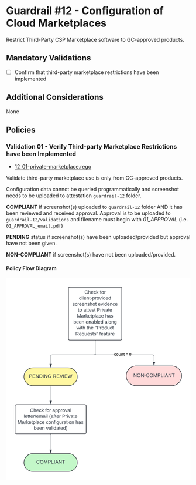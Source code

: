 # Guardrail #12 - Configuration of Cloud Marketplaces

Restrict Third-Party CSP Marketplace software to GC-approved products.

## Mandatory Validations

- [ ] Confirm that third-party marketplace restrictions have been implemented

## Additional Considerations

None

## Policies

### Validation 01 - Verify Third-party Marketplace Restrictions have been Implemented

- [12_01-private-marketplace.rego](../../policies/12-market-place/12_01-private-marketplace.rego)

Validate third-party marketplace use is only from GC-approved products.

Configuration data cannot be queried programmatically and screenshot needs to be uploaded to attestation `guardrail-12` folder.

**COMPLIANT** if screenshot(s) uploaded to `guardrail-12` folder AND it has been reviewed and received approval. Approval is to be uploaded to `guardrail-12/validations` and filename must begin with *01_APPROVAL* (i.e. `01_APPROVAL_email.pdf`)

**PENDING** status if screenshot(s) have been uploaded/provided but approval have not been given.

**NON-COMPLIANT** if screenshot(s) have not been uploaded/provided.

#### Policy Flow Diagram

![01-private-marketplace](../assets/policy_diagrams/GR12_01.png "01-private-marketplace")
